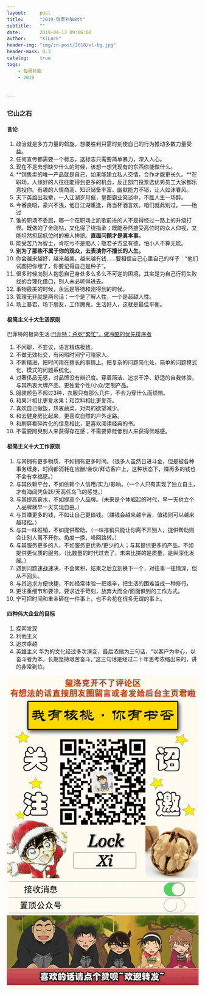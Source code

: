 ```yaml
---
layout:     post
title:      "2019-每周补脑8th"
subtitle:   ""
date:       2019-04-13 09:06:00
author:     "XiLock"
header-img: "img/in-post/2018/wl-bg.jpg"
header-mask: 0.3
catalog:    true
tags:
    - 每周补脑
    - 2019


---
```

 
### 它山之石
#### 言论
1. 政治就是多方力量的斡旋，想要胜利只需时刻使自己的行为推动多数力量受益。
1. 任何宣传都需要一个标志，这标志只需要简单暴力，深入人心。
1. 现在不是去想缺少什么的时候，该想一想凭现有的东西你能做什么。
1. **销售卖的唯一产品就是自己，如果能建立私人交情，合作才能更长久。**在职场，人缘好的人往往能得到更多的机会，反正部门投票选优秀员工大家都乐意投你。有趣的人情商高、知识储备丰富、幽默能力不错，让人如沐春风。
1. 天下英雄出我辈，一入江湖岁月催，皇图霸业笑谈中，不胜人生一场醉。
1. 今番良晤，豪兴不浅，他日江湖重逢，再当杯酒言欢。咱们就此别过。——杨过
1. 谁的职场不委屈，哪一个在职场上凯歌前进的人不是得经过一路上的升级打怪。既做的了金刚钻，又化得了绕指柔；既能泰然接受高位时的众人仰视，又能坦然担起低位时的被人排挤。**直面问题才是真本事。**
1. 能受苦乃为智士，肯吃亏不是痴人；敬君子方显有德，怕小人不算无能。
1. **别为了那些不属于你的观众，去表演你不擅长的人生。**
1. 你会越来越好，越来越美，越来越有钱……要相信自己心里自己的样子：“他们试图把你埋了，你要记得自己是种子”。
1. 很多时候向别人抱怨自己身处多么多么不可逆的困境，其实是为自己行将失败找的合理化借口，别人未必听得进去。
1. 事物最美的时候，永远是等待和刚得到的时候。
1. 管理无非就是两句话：一个是了解人性，一个是超越人性。
1. 场上暴君，场下朋友，工作魔鬼，生活好人，这就是最佳平衡。

#### 极简主义十大生活原则
巴菲特的极简生活:[巴菲特：杀死“繁忙”，做冷酷的优先排序者](https://mp.weixin.qq.com/s?__biz=MjM5ODAxODQ0MA==&mid=2651123075&idx=1&sn=9282d7321fb138f30266ee53db262c4e&chksm=bd2161648a56e872c41de122852616368f655a8d3140d53b5d58830f621c779875729cd9c50f&mpshare=1&scene=24&srcid=0222TcHHBT7A5LDKS5tKaqPt#rd)  

1. 不闲聊，不妄议，语言精炼极致。
2. 不做无效社交，有闲暇时间宁可陪家人。
3. 不断精进，把时间用在擅长的事情上。把复杂的问题简化处，简单的问题模式化，模式的问题系统化。
4. 对奢侈品无感，对品牌没有辨识度。穿着简洁、追求干净、舒适的自我体验，与其热衷大牌产品，更独爱个性/小众/定制产品。
5. 服装颜色不超过3种，衣服只有那么几件，不会为穿什么而烦恼。
6. 和果汁相比更爱水果；和饮料相比更爱茶。
7. 喜欢自己做饭，热衷蔬菜，对肉的欲望减少。
8. 和去健身房比起来，更喜欢自然的户外走路。
9. 和刷屏看碎片化的信息相比，更喜欢阅读经典的书。
10. 不需要阿臾别人来获得存在感；不需要靠贬低别人来获得优越感。

#### 极简主义十大工作原则

1. 与其拥有更多物质，不如拥有更多时间。（很多人虽然日进斗金，但是被各种事务缠身，时间都消耗在应酬/会议/拜访客户上，这种状态下，赚再多的钱也不会有幸福感。）
2. 与其依赖平台，不如依赖个人信用/实力/影响。（一个人只有实现了独立自主，才有海阔凭鱼跃/天高任鸟飞的感觉。）
3. 与其提高薪水，不如提高个人品牌。（未来是个体崛起的时代，早一天树立个人品牌就早一天实现自由。）
4. 与其赚更多的钱，不如让自己更值钱。（赚钱会越来越辛苦，值钱则可以越来越轻松。）
5. 与其一味推销，不如提供帮助。（一味推销只能让你离不开别人，提供帮助则会让别人离不开你。角度一换，峰回路转。）
6. 与其服务更多的人，不如服务更优秀/更少的人；与其提供更多的产品，不如提供更优质的服务。（比数量的时代过去了，未来比拼的是质量，是纵深化发展。）
7. 遇到问题速战速决，不会累积，结束之后立刻换下一个，对往事一往情深，但从不回头。
8. 与其追求方便快捷，不如经常体验一把艰辛，把生活的困难当成一种修行。
9. 更注重细节和要领，要求近乎苛刻，放弃大而全/面面俱到的工作方式。
10. 宁可把时间和重金砸在一件事上，也不会花在很多无谓的事上。

#### 四种伟大企业的目标
1. 探索发现
1. 利他主义
1. 追求卓越
1. 英雄主义
华为的文化经过多次演变，最后浓缩为三句话，“以客户为中心，以奋斗者为本，长期坚持艰苦奋斗。”这三句话是经过二十年思考浓缩出来的，讲的非常到位。


![](/img/wc-tail.GIF)
